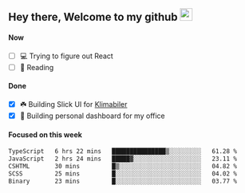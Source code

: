 ## Hey there, Welcome to my github <img src="https://media.giphy.com/media/hvRJCLFzcasrR4ia7z/giphy.gif" width="25px">

#### Now
- [ ] 💻 Trying to figure out React
- [ ] 📕 Reading

#### Done
- [x] ☘️ Building Slick UI for [Klimabiler](https://klimabiler.dk)
- [x] 🚀 Building personal dashboard for my office
 
 #### Focused on this week
<!--START_SECTION:waka-->

```txt
TypeScript   6 hrs 22 mins   ███████████████▒░░░░░░░░░   61.28 %
JavaScript   2 hrs 24 mins   █████▓░░░░░░░░░░░░░░░░░░░   23.11 %
CSHTML       30 mins         █▒░░░░░░░░░░░░░░░░░░░░░░░   04.82 %
SCSS         25 mins         █░░░░░░░░░░░░░░░░░░░░░░░░   04.02 %
Binary       23 mins         █░░░░░░░░░░░░░░░░░░░░░░░░   03.77 %
```

<!--END_SECTION:waka-->

